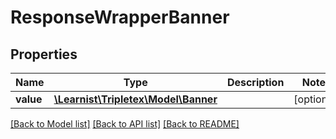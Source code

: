 # ResponseWrapperBanner

## Properties
Name | Type | Description | Notes
------------ | ------------- | ------------- | -------------
**value** | [**\Learnist\Tripletex\Model\Banner**](Banner.md) |  | [optional] 

[[Back to Model list]](../../README.md#documentation-for-models) [[Back to API list]](../../README.md#documentation-for-api-endpoints) [[Back to README]](../../README.md)


